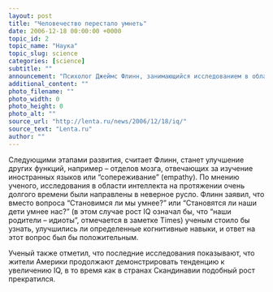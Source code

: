 ```yaml
---
layout: post
title: "Человечество перестало умнеть"
date: 2006-12-18 00:00:00 +0000
topic_id: 2
topic_name: "Наука"
topic_slug: science
categories: [science]
subtitle: ""
announcement: "Психолог Джеймс Флинн, занимающийся исследованием в области IQ, отметил, что коэффициент интеллекта у современных людей перестал увеличиваться. Ученый, в честь которого был назван так называемый “эффект Флинна” (постепенное стабильное увеличение среднего показателя IQ год от года), отметил, что замеченная им тенденция не свидетельствует о том, что человечество стало глупеть, а может говорить о том, что люди достигли определенного предела умственного развития, сообщает The Times."
additional_content: ""
photo_filename: ""
photo_width: 0
photo_height: 0
photo_alt: ""
source_url: "http://lenta.ru/news/2006/12/18/iq/"
source_text: "Lenta.ru"
author: ""
---
```

Следующими этапами развития, считает Флинн, станет улучшение других функций, например – отделов мозга, отвечающих за изучение иностранных языков или “сопереживание” (empathy). По мнению ученого, исследования в области интеллекта на протяжении очень долгого времени были направлены в неверное русло. Флинн заявил, что вместо вопроса “Становимся ли мы умнее?” или “Становятся ли наши дети умнее нас?” (в этом случае рост IQ означал бы, что “наши родители – идиоты”, отмечается в заметке Times) ученым стоило бы узнать, улучшились ли определенные когнитивные навыки, и ответ на этот вопрос был бы положительным.

Ученый также отметил, что последние исследования показывают, что жители Америки продолжают демонстрировать тенденцию к увеличению IQ, в то время как в странах Скандинавии подобный рост прекратился.
